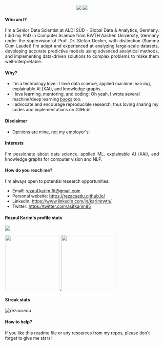 <p align="center">
  <a href="https://www.linkedin.com/in/karimrwth/" target="_blank"><img src="https://img.shields.io/badge/Linkedin-Follow%20Reza-blue?logo=linkedin" /></a>
  <a href="https://rezacsedu.github.io/" target="_blank"></a>
  <a href="https://twitter.com/intent/follow?screen_name=asifkarim85" target="_blank"><img src="https://img.shields.io/twitter/follow/asifkarim85?style=social"/></a>
</p>

#### Who am I?
<div align="justify">
I'm a Senior Data Scientist at ALDI SÜD - Global Data & Analytics, Germany. I did my PhD in Computer Science from RWTH Aachen University, Germany under the supervision of Prof. Dr. Stefan Decker, with distinction (Summa Cum Laude)! I'm adept and experienced at analyzing large-scale datasets, developing accurate predictive models using advanced analytical methods, and implementing data-driven solutions to complex problems to make them well-interpretable. 
</div>

#### Why?
- I'm a technology lover. I love data science, applied machine learning, explainable AI (XAI), and knowledge graphs. 
- I love learning, mentoring, and coding! Oh yeah, I wrote several machine/deep learning [books](https://www.amazon.com/s?k=Md.+Rezaul+Karim&ref=nb_sb_noss) too.
- I advocate and encourage reproducible research, thus loving sharing my codes and implementations on GitHub! 

#### Disclaimer
- Opinions are mine, not my employer's! 

#### Interests
<div align="justify">
I'm passionate about data science, applied ML, explainable AI (XAI), and knowledge graphs for computer vision and NLP.
</div>

#### How do you reach me?
I'm always open to potential research opportunities: 

- Email: rezaul.karim.fit@gmail.com
- Personal website: https://rezacsedu.github.io/ 
- LinkedIn: https://www.linkedin.com/in/karimrwth/ 
- Twitter: https://twitter.com/asifkarim85 

#### Rezaul Karim's profile stats
<p align="left"><img src="https://profile-counter.glitch.me/rezacsedu/count.svg" /></p>

<p align="left">
<a href="https://github.com/rezacsedu">
  <img height="180em" src="https://github-readme-stats-eight-theta.vercel.app/api?username=rezacsedu&show_icons=true&theme=algolia&include_all_commits=true&count_private=false"/>
 <img height="180em" src="https://github-readme-stats-eight-theta.vercel.app/api/top-langs/?username=rezacsedu&hide_progress=true&hide=WebOntologyLanguage&size_weight=0.5&count_weight=0.5&theme=algolia"/>
</a>
</p>

#### Streak stats
<img src="https://github-readme-streak-stats.herokuapp.com/?user=rezacsedu&theme=dark" alt="rezacsedu"/> 

#### How to help? 

<div align="left">  
If you like this readme file or any resources from my repos, please don't forget to give me stars!  
</div> 
